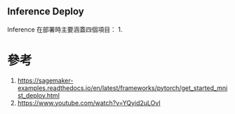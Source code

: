 
## Inference Deploy


Inference 在部署時主要涵蓋四個項目：
1. 



# 參考
1. https://sagemaker-examples.readthedocs.io/en/latest/frameworks/pytorch/get_started_mnist_deploy.html
2. https://www.youtube.com/watch?v=YQyid2uLOvI